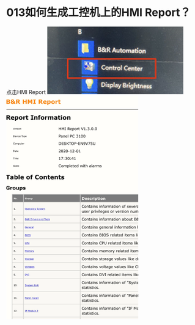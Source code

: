 # 013如何生成工控机上的HMI Report？
点击HMI Report
![Img](./FILES/013如何生成工控机上的HMI%20Report？.md/img-20220530161435.png)
![Img](./FILES/013如何生成工控机上的HMI%20Report？.md/img-20220530161443.png)
